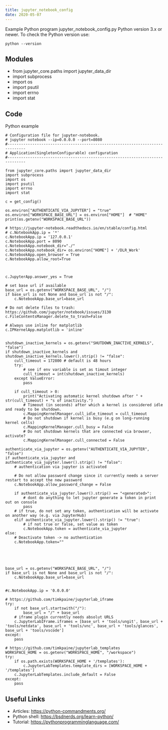 ```yaml
---
title: jupyter_notebook_config
date: 2020-05-07
---
```

Example Python program jupyter_notebook_config.py
Python version 3.x or newer.
To check the Python version use:

    python --version

## Modules

* from jupyter_core.paths import jupyter_data_dir
* import subprocess
* import os
* import psutil
* import errno
* import stat

## Code

Python example

    # Configuration file for jupyter-notebook.
    # jupyter notebook --ip=0.0.0.0 --port=8080
    #------------------------------------------------------------------------------
    # Application(SingletonConfigurable) configuration
    #------------------------------------------------------------------------------
    
    from jupyter_core.paths import jupyter_data_dir
    import subprocess
    import os
    import psutil
    import errno
    import stat
    
    c = get_config()
    
    os.environ["AUTHENTICATE_VIA_JUPYTER"] = "true"
    os.environ["WORKSPACE_BASE_URL"] = os.environ["HOME"]  # "HOME"
    print(os.getenv("WORKSPACE_BASE_URL"))
    
    # https://jupyter-notebook.readthedocs.io/en/stable/config.html
    # c.NotebookApp.ip = '*'
    c.NotebookApp.ip = '127.0.0.1'
    c.NotebookApp.port = 8090
    c.NotebookApp.notebook_dir="./"
    c.NotebookApp.notebook_dir= os.environ["HOME"] + '/DLR_Work'
    c.NotebookApp.open_browser = True
    c.NotebookApp.allow_root=True
    
    
    
    c.JupyterApp.answer_yes = True
    
    # set base url if available
    base_url = os.getenv("WORKSPACE_BASE_URL", "/")
    if base_url is not None and base_url is not "/":
        c.NotebookApp.base_url=base_url
    
    # Do not delete files to trash: https://github.com/jupyter/notebook/issues/3130
    c.FileContentsManager.delete_to_trash=False
    
    # Always use inline for matplotlib
    c.IPKernelApp.matplotlib = 'inline'
    
    
    shutdown_inactive_kernels = os.getenv("SHUTDOWN_INACTIVE_KERNELS", "false")
    if shutdown_inactive_kernels and shutdown_inactive_kernels.lower().strip() != "false":
        cull_timeout = 172800 # default is 48 hours
        try: 
            # see if env variable is set as timout integer
            cull_timeout = int(shutdown_inactive_kernels)
        except ValueError:
            pass
        
        if cull_timeout > 0:
            print("Activating automatic kernel shutdown after " + str(cull_timeout) + "s of inactivity.")
            # Timeout (in seconds) after which a kernel is considered idle and ready to be shutdown.
            c.MappingKernelManager.cull_idle_timeout = cull_timeout
            # Do not shutdown if kernel is busy (e.g on long-running kernel cells)
            c.MappingKernelManager.cull_busy = False
            # Do not shutdown kernels that are connected via browser, activate?
            c.MappingKernelManager.cull_connected = False
    
    authenticate_via_jupyter = os.getenv("AUTHENTICATE_VIA_JUPYTER", "false")
    if authenticate_via_jupyter and authenticate_via_jupyter.lower().strip() != "false":
        # authentication via jupyter is activated
    
        # Do not allow password change since it currently needs a server restart to accept the new password
        c.NotebookApp.allow_password_change = False
    
        if authenticate_via_jupyter.lower().strip() == "<generated>":
            # dont do anything to let jupyter generate a token in print out on console
            pass
        # if true, do not set any token, authentication will be activate on another way (e.g. via JupyterHub)
        elif authenticate_via_jupyter.lower().strip() != "true":
            # if not true or false, set value as token
            c.NotebookApp.token = authenticate_via_jupyter
    else:
        # Deactivate token -> no authentication
        c.NotebookApp.token=""
    
    
    
    
    
    base_url = os.getenv("WORKSPACE_BASE_URL", "/")
    if base_url is not None and base_url is not "/":
        c.NotebookApp.base_url=base_url
        
        
    #c.NotebookApp.ip = '0.0.0.0'
    
    # https://github.com/timkpaine/jupyterlab_iframe
    try:
        if not base_url.startswith("/"):
            base_url = "/" + base_url
        # iframe plugin currently needs absolut URLS
        c.JupyterLabIFrame.iframes = [base_url + 'tools/ungit', base_url + 'tools/netdata', base_url + 'tools/vnc', base_url + 'tools/glances', base_url + 'tools/vscode']
    except:
        pass
    
    # https://github.com/timkpaine/jupyterlab_templates
    WORKSPACE_HOME = os.getenv("WORKSPACE_HOME", "/workspace")
    try:
        if os.path.exists(WORKSPACE_HOME + '/templates'):
            c.JupyterLabTemplates.template_dirs = [WORKSPACE_HOME + '/templates']
        c.JupyterLabTemplates.include_default = False
    except:
        pass
    

## Useful Links

- Articles: https://python-commandments.org/
- Python shell: https://bsdnerds.org/learn-python/
- Tutorial: https://pythonprogramminglanguage.com/
